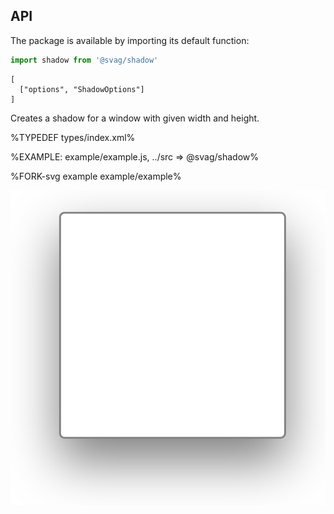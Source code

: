 
## API

The package is available by importing its default function:

```js
import shadow from '@svag/shadow'
```

```### shadow
[
  ["options", "ShadowOptions"]
]
```

Creates a shadow for a window with given width and height.

%TYPEDEF types/index.xml%

%EXAMPLE: example/example.js, ../src => @svag/shadow%

%FORK-svg example example/example%

![generated shadow](images/shadow.svg)
